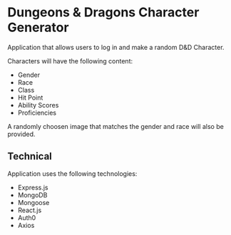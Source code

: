 # Dungeons & Dragons Character Generator

Application that allows users to log in and make a random D&D Character.

Characters will have the following content:

- Gender
- Race
- Class
- Hit Point
- Ability Scores
- Proficiencies

A randomly choosen image that matches the gender and race will also be provided.

## Technical

Application uses the following technologies:

- Express.js
- MongoDB
- Mongoose
- React.js
- Auth0
- Axios

